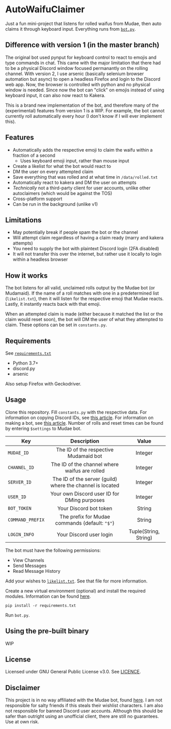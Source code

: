 # AutoWaifuClaimer
Just a fun mini-project that listens for rolled waifus from Mudae, then auto claims it through keyboard input. Everything runs from [`bot.py`](./bot.py).

## Difference with version 1 (in the master branch)
The original bot used pynput for keyboard control to react to emojis and type commands in chat. This came with the major limitation that there had to be a physical Discord window focused permanantly on the rolling channel. With version 2, I use arsenic (basically selenium browser automation but async) to open a headless Firefox and login to the Discord web app. Now, the browser is controlled with python and no physical window is needed. Since now the bot can "click" on emojis instead of using keyboard input, it can also now react to Kakera.

This is a brand new implementation of the bot, and therefore many of the (experimental) features from version 1 is a WIP. For example, the bot cannot currently roll automatically every hour (I don't know if I will ever implement this).

## Features
* Automatically adds the respective emoji to claim the waifu within a fraction of a second
  * Uses keyboard emoji input, rather than mouse input
* Create a likelist for what the bot would react to
* DM the user on every attempted claim
* Save everything that was rolled and at what time in `/data/rolled.txt`
* Automatically react to kakera and DM the user on attempts
* *Technically* not a third-party client for user accounts, unlike other autoclaimers (which would be against the TOS)
* Cross-platform support
* Can be run in the background (unlike v1)

## Limitations
* May potentially break if people spam the bot or the channel
* Will attempt claim regardless of having a claim ready (marry and kakera attempts)
* You need to supply the bot with plaintext Discord login (2FA disabled)
 * It will not transfer this over the internet, but rather use it locally to login within a headless browser

## How it works
The bot listens for all valid, unclaimed rolls output by the Mudae bot (or Mudamaid).
If the name of a roll matches with one in a predetermined list (`likelist.txt`),
then it will listen for the respective emoji that Mudae reacts. Lastly, it instantly reacts back with that emoji.

When an attempted claim is made (either because it matched the list or the claim would reset soon), the bot will DM the
user of what they attempted to claim. These options can be set in `constants.py`.

## Requirements
See [`requirements.txt`](./requirements.txt)
* Python 3.7+
* discord.py
* arsenic

Also setup Firefox with Geckodriver.

## Usage
Clone this repository. Fill `constants.py` with the respective data. For information on copying Discord IDs, see [this article](https://support.discordapp.com/hc/en-us/articles/206346498-Where-can-I-find-my-User-Server-Message-ID-). For information on making a bot, see [this article](https://www.writebots.com/discord-bot-token/).
Number of rolls and reset times can be found by entering `$settings` to Mudae bot.

Key|Description|Value
---|:---:|:---:
`MUDAE_ID`|The ID of the respective Mudamaid bot|Integer
`CHANNEL_ID`|The ID of the channel where waifus are rolled|Integer
`SERVER_ID`|The ID of the server (guild) where the channel is located|Integer
`USER_ID`|Your own Discord user ID for DMing purposes|Integer
`BOT_TOKEN`|Your Discord bot token|String
`COMMAND_PREFIX`|The prefix for Mudae commands (default: `"$"`)|String
`LOGIN_INFO`|Your Discord user login|Tuple(String, String)


The bot must have the following permissions:
* View Channels
* Send Messages
* Read Message History

Add your wishes to [`likelist.txt`](./data/likelist.txt). See that file for more information.

Create a new virtual environment (optional) and install the required modules. Information can be found [here](https://docs.python.org/3/library/venv.html).
```
pip install -r requirements.txt
```

Run `bot.py`.

## Using the pre-built binary
WIP

## License
Licensed under GNU General Public License v3.0. See [LICENCE](./LICENSE).

## Disclaimer
This project is in no way affiliated with the Mudae bot, found [here](https://top.gg/bot/432610292342587392). I am not responsible for salty friends if this steals their wishlist characters. I am also not responsible for banned Discord user accounts. Although this should be safer than outright using an unofficial client, there are still no guarantees. Use at own risk.

